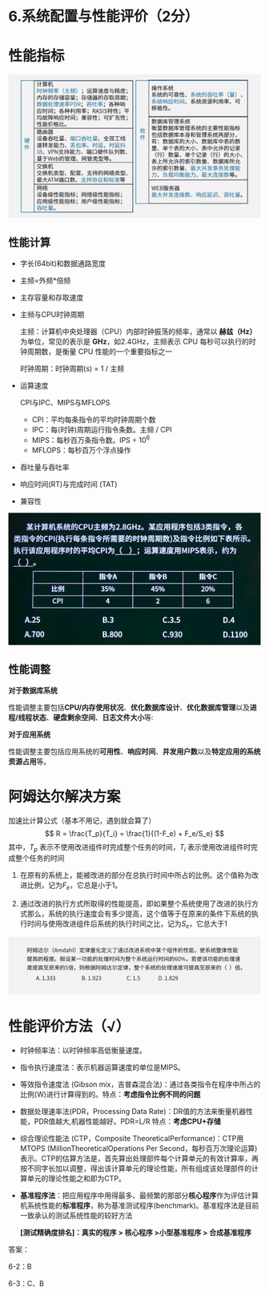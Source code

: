 # 6.系统配置与性能评价（2分）



# 性能指标

![picture](./Image/6-1.jpg)



## 性能计算

- 字长(64bit)和数据通路宽度

- 主频=外频*倍频

- 主存容量和存取速度

- 主频与CPU时钟周期

  主频：计算机中央处理器（CPU）内部时钟振荡的频率，通常以 **赫兹（Hz）** 为单位，常见的表示是 **GHz**，如2.4GHz，主频表示 CPU 每秒可以执行的时钟周期数，是衡量 CPU 性能的一个重要指标之一

  时钟周期：时钟周期(s) = 1 / 主频

- 运算速度

  CPI与IPC、MIPS与MFLOPS

  - CPI：平均每条指令的平均时钟周期个数
  - IPC：每(时钟)周期运行指令条数。主频 / CPI
  - MIPS：每秒百万条指令数。IPS ÷ $10^6$
  - MFLOPS：每秒百万个浮点操作

- 吞吐量与吞吐率

- 响应时间(RT)与完成时间 (TAT)

- 兼容性

![性能计算](./Image/6-3.jpg)



## 性能调整

**对于数据库系统**

性能调整主要包括**CPU/内存使用状况**、**优化数据库设计**、**优化数据库管理**以及**进程/线程状态**、**硬盘剩余空间**、**日志文件大小**等:

**对于应用系统**

性能调整主要包括应用系统的**可用性**、**响应时间**、**并发用户数**以及**特定应用的系统资源占用**等。



# 阿姆达尔解决方案

加速比计算公式（基本不用记，遇到就会算了）
$$
R = \frac{T_p}{T_i} = \frac{1}{(1-F_e) + F_e/S_e}
$$
其中，$T_p$ 表示不使用改进组件时完成整个任务的时间，$T_i$ 表示使用改进组件时完成整个任务的时间

1. 在原有的系统上，能被改进的部分在总执行时间中所占的比例。这个值称为改进比例，记为$F_e$，它总是小于1。

2. 通过改进的执行方式所取得的性能提高，即如果整个系统使用了改进的执行方式那么，系统的执行速度会有多少提高，这个值等于在原来的条件下系统的执行时间与使用改进组件后系统的执行时间之比，记为$S_e$，它总大于1

![picture](./Image/6-2.jpg)



# 性能评价方法（√）

- 时钟频率法：以时钟频率高低衡量速度。

- 指令执行速度法：表示机器运算速度的单位是MIPS。

- 等效指令速度法 (Gibson mix，吉普森混合法)：通过各类指令在程序中所占的比例(W)进行计算得到的。特点：**考虑指令比例不同的问题**

- 数据处理速率法(PDR，Processing Data Rate)：DR值的方法来衡量机器性能，PDR值越大,机器性能越好。PDR=L/R 特点：**考虑CPU+存储**

- 综合理论性能法 (CTP，Composite TheoreticalPerformance)：CTP用MTOPS (MillionTheoreticalOperations Per Second，每秒百万次理论运算)表示。CTP的估算方法是，首先算出处理部件每个计算单元的有效计算率，再按不同字长加以调整，得出该计算单元的理论性能，所有组成该处理部件的计算单元的理论性能之和即为CTP。

- **基准程序法**：把应用程序中用得最多、最频繁的那部分**核心程序**作为评估计算机系统性能的**标准程序**，称为基准测试程序(benchmark)。基准程序法是目前一致承认的测试系统性能的较好方法

  **[测试精确度排名]：真实的程序 > 核心程序 >小型基准程序 > 合成基准程序**









答案：

6-2：B

6-3：C、B
